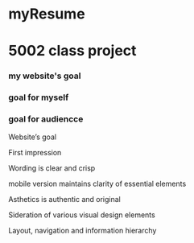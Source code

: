 # myResume
# 5002 class project

### my website's goal
### goal for myself
### goal for audiencce

Website’s goal

First impression

Wording is clear and crisp 

mobile version maintains clarity of essential elements

Asthetics is authentic and original 

Sideration of various visual design elements

Layout, navigation and information hierarchy
